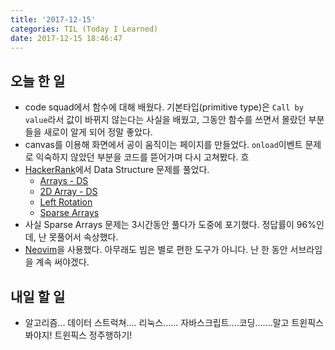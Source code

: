 ```yaml
---
title: '2017-12-15'
categories: TIL (Today I Learned)
date: 2017-12-15 18:46:47
---
```

## 오늘 한 일
  - code squad에서 함수에 대해 배웠다. 기본타입(primitive type)은 `Call by value`라서 값이 바뀌지 않는다는 사실을 배웠고, 그동안 함수를 쓰면서 몰랐던 부분들을 새로이 알게 되어 정말 좋았다.
  - canvas를 이용해 화면에서 공이 움직이는 페이지를 만들었다. `onload`이벤트 문제로 익숙하지 않았던 부분을 코드를 뜯어가며 다시 고쳐봤다. 흐
  - [HackerRank](https://www.hackerrank.com/)에서 Data Structure 문제를 풀었다.
    - [Arrays - DS](https://www.hackerrank.com/challenges/arrays-ds/problem)
    - [2D Array - DS](https://www.hackerrank.com/challenges/2d-array/problem) 
    - [Left Rotation](https://www.hackerrank.com/challenges/array-left-rotation/problem)
    - [Sparse Arrays](https://www.hackerrank.com/challenges/sparse-arrays/problem)
  - 사실 Sparse Arrays 문제는 3시간동안 풀다가 도중에 포기했다. 정답률이 96%인데, 난 못풀어서 속상했다.
  - [Neovim](https://neovim.io/)을 사용했다. 아무래도 빔은 별로 편한 도구가 아니다. 난 한 동안 서브라임을 계속 써야겠다.

    


## 내일 할 일
- 알고리즘... 데이터 스트럭쳐.... 리눅스...... 자바스크립트....코딩.......말고 트윈픽스 봐야지! 트윈픽스 정주행하기!